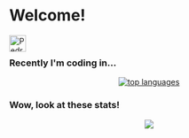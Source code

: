# Welcome!

 <a href="https://www.linkedin.com/in/pedro-m-correia/">
    <img align="left" alt="Pedro | Linkedin" width="30px" src="https://image.flaticon.com/icons/png/512/174/174857.png" />
  </a>
<br/>

### Recently I'm coding in...

<p align="center">
  <a href="https://github.com/anuraghazra/github-readme-stats">
    <img src="https://github-readme-stats.vercel.app/api/top-langs/?username=pedromcorreia&&show_icons=true&hide_title=true&theme=radical&layout=compact&hide_border=true&border_radius=30&langs_count=15&hide=c%2B%2B,dart,html,css,%20javascript,Roff" alt="top languages"/>
  </a>
</p>

### Wow, look at these stats!

<p align="center">
  <a href="https://github.com/anuraghazra/github-readme-stats">
    <img src="https://github-readme-stats.vercel.app/api?username=pedromcorreia&&hide_border=true&border_radius=30&hide_title=true&show_icons=true&theme=radical">
  </a>
</p>

